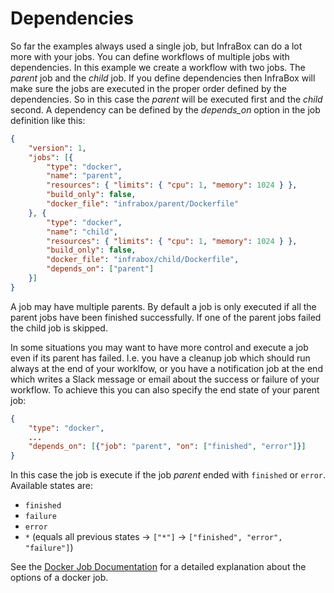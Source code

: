 Dependencies
============

So far the examples always used a single job, but InfraBox can do a lot more with your jobs. You can define workflows of multiple jobs with dependencies. In this example we create a workflow with two jobs. The *parent* job and the *child* job. If you define dependencies then InfraBox will make sure the jobs are executed in the proper order defined by the dependencies. So in this case the *parent* will be executed first and the *child* second. A dependency can be defined by the *depends_on* option in the job definition like this:

```json
{
    "version": 1,
    "jobs": [{
        "type": "docker",
        "name": "parent",
        "resources": { "limits": { "cpu": 1, "memory": 1024 } },
        "build_only": false,
        "docker_file": "infrabox/parent/Dockerfile"
    }, {
        "type": "docker",
        "name": "child",
        "resources": { "limits": { "cpu": 1, "memory": 1024 } },
        "build_only": false,
        "docker_file": "infrabox/child/Dockerfile",
        "depends_on": ["parent"]
    }]
}
```

A job may have multiple parents. By default a job is only executed if all the parent jobs have been finished successfully. If one of the parent jobs failed the child job is skipped.

In some situations you may want to have more control and execute a job even if its parent has failed. I.e. you have a cleanup job which should run always at the end of your worklfow, or you have a notification job at the end which writes a Slack message or email about the success or failure of your workflow. To achieve this you can also specify the end state of your parent job:

```json
{
    "type": "docker",
    ...
    "depends_on": [{"job": "parent", "on": ["finished", "error"]}]
}
```

In this case the job is execute if the job *parent* ended with `finished` or `error`. Available states are:

- `finished`
- `failure`
- `error`
- `*` (equals all previous states -> `["*"]` -> `["finished", "error", "failure"]`)


See the [Docker Job Documentation](https://github.com/SAP/InfraBox/blob/master/docs/doc.md) for a detailed explanation about the options of a docker job.
